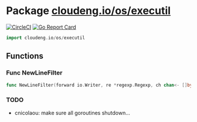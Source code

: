 # Package [cloudeng.io/os/executil](https://pkg.go.dev/cloudeng.io/os/executil?tab=doc)
[![CircleCI](https://circleci.com/gh/cloudengio/go.gotools.svg?style=svg)](https://circleci.com/gh/cloudengio/go.gotools) [![Go Report Card](https://goreportcard.com/badge/cloudeng.io/os/executil)](https://goreportcard.com/report/cloudeng.io/os/executil)

```go
import cloudeng.io/os/executil
```


## Functions
### Func NewLineFilter
```go
func NewLineFilter(forward io.Writer, re *regexp.Regexp, ch chan<- []byte) io.WriteCloser
```




### TODO
- cnicolaou: make sure all goroutines shutdown...





